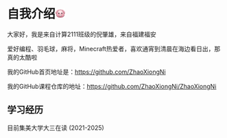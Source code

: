 # 自我介绍![image](./images/3274186-20230907222003486-257617751.png)


大家好，我是来自计算2111班级的倪肇雄，来自福建福安

爱好编程、羽毛球，麻将，Minecraft热爱者，喜欢通宵到清晨在海边看日出，那真的太酷啦

我的GitHub首页地址是：https://github.com/ZhaoXiongNi

我的GitHub课程仓库的地址：https://github.com/ZhaoXiongNi/ZhaoXiongNi

## 学习经历

目前集美大学大三在读 (2021-2025)